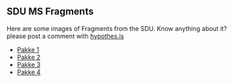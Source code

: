 ## SDU MS Fragments
Here are some images of Fragments from the SDU. Know anything about it? please post a comment with [hypothes.is](https://hypothes.is/)

* [Pakke 1](Pakke1.md)
* [Pakke 2](Pakke2.md)
* [Pakke 3](Pakke3.md)
* [Pakke 4](Pakke4.md)
